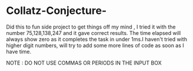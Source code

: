 # Collatz-Conjecture-

Did this to fun side project to get things off my mind , I tried it with the number 75,128,138,247 and it gave correct results. The time elapsed will always show zero as it completes the task in under 1ms.I haven't tried with higher digit numbers, will try to add some more lines of code as soon as I have time.

NOTE : DO NOT USE COMMAS OR PERIODS IN THE INPUT BOX
